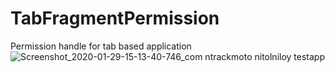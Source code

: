 # TabFragmentPermission
Permission handle for tab based application
![Screenshot_2020-01-29-15-13-40-746_com ntrackmoto nitolniloy testapp](https://user-images.githubusercontent.com/18658851/73343081-23c1d300-42aa-11ea-9e84-962d30f6a2cb.jpg)
